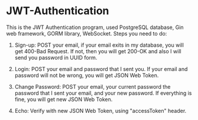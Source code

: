 # JWT-Authentication
This is the JWT Authentication program, used PostgreSQL database, Gin web framework, GORM library, WebSocket. 
Steps you need to do:

1) Sign-up:
  POST your email, if your email exits in my database, you will get 400-Bad Request. 
  If not, then you will get 200-OK and also I will send you password in UUID form.

2) Login:
  POST your email and password that I sent you. If your email and password will not be wrong, you will get JSON Web Token.

3) Change Password:
  POST your email, your current password the password that I sent your email, and your new password.
  If everything is fine, you will get new JSON Web Token.
  
4) Echo:
  Verify with new JSON Web Token, using "accessToken" header. 
